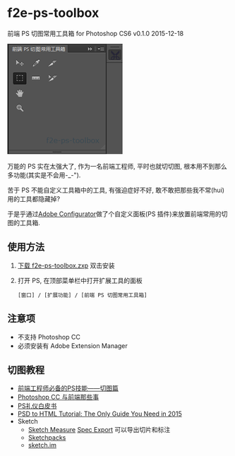 # f2e-ps-toolbox
前端 PS 切图常用工具箱 for Photoshop CS6 v0.1.0 2015-12-18

![f2e-ps-toolbox-snapshot](https://raw.githubusercontent.com/ufologist/f2e-ps-toolbox/master/f2e-ps-toolbox-snapshot.png)

万能的 PS 实在太强大了, 作为一名前端工程师, 平时也就切切图, 根本用不到那么多功能(其实是不会用-_-").

苦于 PS 不能自定义工具箱中的工具, 有强迫症好不好, 敢不敢把那些我不常(hui)用的工具都隐藏掉?

于是乎通过[Adobe Configurator](http://labs.adobe.com/downloads/configurator.html "A utility that enables the easy creation of panels (palettes) for use in Adobe Photoshop® CC/CS6")做了个自定义面板(PS 插件)来放置前端常用的切图的工具箱.

## 使用方法
1. [下载 f2e-ps-toolbox.zxp](https://github.com/ufologist/f2e-ps-toolbox/raw/master/f2e-ps-toolbox.zxp) 双击安装
2. 打开 PS, 在顶部菜单栏中打开扩展工具的面板
    
    ```
    [窗口] / [扩展功能] / [前端 PS 切图常用工具箱]
    ```

## 注意项
* 不支持 Photoshop CC
* 必须安装有 Adobe Extension Manager

## 切图教程
* [前端工程师必备的PS技能——切图篇](http://www.imooc.com/learn/506)
* [Photoshop CC 与前端那些事](http://isux.tencent.com/ps-photoshop-cc-fd.html)
* [PS礼仪白皮书](http://hao.uisdc.com/ps/)
* [PSD to HTML Tutorial: The Only Guide You Need in 2015](http://www.1stwebdesigner.com/psd-to-html)
* Sketch
  * [Sketch Measure](https://github.com/utom/sketch-measure) [Spec Export](http://utom.design/news/) 可以导出切片和标注
  * [Sketchpacks](https://sketchpacks.com/browse/popular "Sketch plugin manager. Manage and sync your Sketch plugins across machines and teams")
  * [sketch.im](http://sketch.im/)
